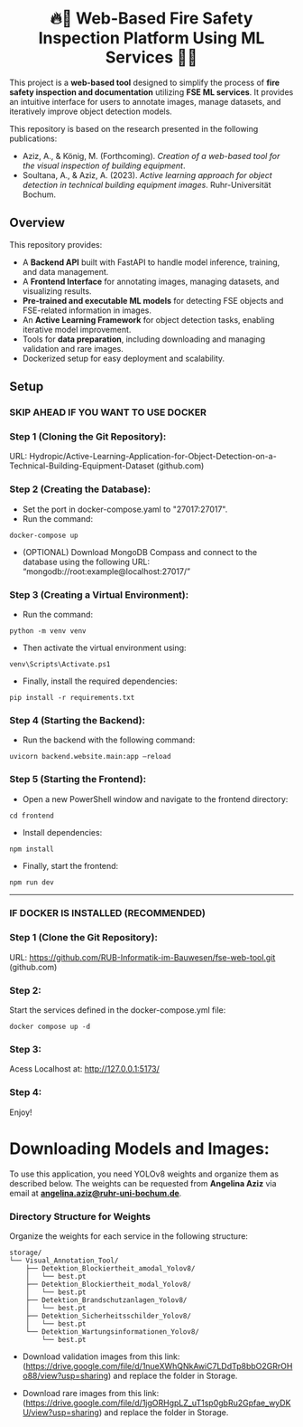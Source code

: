 </div>

<h1 align="center">🔥🧯 Web-Based Fire Safety Inspection Platform Using ML Services 🤖📸</h1>
<p align="center">

This project is a **web-based tool** designed to simplify the process of **fire safety inspection and documentation** utilizing **FSE ML services**. 
It provides an intuitive interface for users to annotate images, manage datasets, and iteratively improve object detection models. 

This repository is based on the research presented in the following publications:
- Aziz, A., & König, M. (Forthcoming). *Creation of a web-based tool for the visual inspection of building equipment*.
- Soultana, A., & Aziz, A. (2023). *Active learning approach for object detection in technical building equipment images*. Ruhr-Universität Bochum.


## Overview


This repository provides:
- A **Backend API** built with FastAPI to handle model inference, training, and data management.
- A **Frontend Interface** for annotating images, managing datasets, and visualizing results.
- **Pre-trained and executable ML models** for detecting FSE objects and FSE-related information in images.
- An **Active Learning Framework** for object detection tasks, enabling iterative model improvement.
- Tools for **data preparation**, including downloading and managing validation and rare images.
- Dockerized setup for easy deployment and scalability.

## Setup


### SKIP AHEAD IF YOU WANT TO USE DOCKER

### Step 1 (Cloning the Git Repository):

URL: Hydropic/Active-Learning-Application-for-Object-Detection-on-a-Technical-Building-Equipment-Dataset (github.com)

### Step 2 (Creating the Database):
  - Set the port in docker-compose.yaml to "27017:27017".
  - Run the command:  
  ```
  docker-compose up 
  ```
  - (OPTIONAL) Download MongoDB Compass and connect to the database using the following URL:     
 “mongodb://root:example@localhost:27017/”

### Step 3 (Creating a Virtual Environment):
  - Run the command: 
  ```
  python -m venv venv
  ```
  - Then activate the virtual environment using: 
  ```
  venv\Scripts\Activate.ps1
  ```
  - Finally, install the required dependencies: 
  ```
  pip install -r requirements.txt
  ```

### Step 4 (Starting the Backend):
  - Run the backend with the following command: 
  ```
  uvicorn backend.website.main:app –reload
  ```

### Step 5 (Starting the Frontend):
  - Open a new PowerShell window and navigate to the frontend directory: 
  ```
  cd frontend
  ```
  - Install dependencies: 
  ```
  npm install
  ```
  - Finally, start the frontend: 
  ```
  npm run dev
  ```




---------------------

### IF DOCKER IS INSTALLED (RECOMMENDED)

### Step 1 (Clone the Git Repository):

URL: https://github.com/RUB-Informatik-im-Bauwesen/fse-web-tool.git (github.com)

### Step 2:
Start the services defined in the docker-compose.yml file:
```
docker compose up -d
```

### Step 3:
Acess Localhost at: http://127.0.0.1:5173/

### Step 4:
Enjoy!


# Downloading Models and Images:
To use this application, you need YOLOv8 weights and organize them as described below. The weights can be requested from **Angelina Aziz** via email at **angelina.aziz@ruhr-uni-bochum.de**.

### Directory Structure for Weights
Organize the weights for each service in the following structure:
```plaintext
storage/
└── Visual_Annotation_Tool/
    ├── Detektion_Blockiertheit_amodal_Yolov8/
    │   └── best.pt
    ├── Detektion_Blockiertheit_modal_Yolov8/
    │   └── best.pt
    ├── Detektion_Brandschutzanlagen_Yolov8/
    │   └── best.pt
    ├── Detektion_Sicherheitsschilder_Yolov8/
    │   └── best.pt
    └── Detektion_Wartungsinformationen_Yolov8/
        └── best.pt
```
  - Download validation images from this link: (https://drive.google.com/file/d/1nueXWhQNkAwiC7LDdTp8bbO2GRrOHo88/view?usp=sharing) and replace the folder in Storage.
  
  - Download rare images from this link: (https://drive.google.com/file/d/1jgORHgpLZ_uT1sp0gbRu2Gpfae_wyDKU/view?usp=sharing) and replace the folder in Storage.

